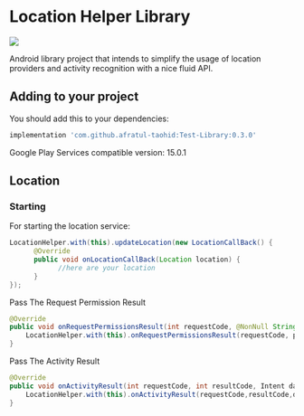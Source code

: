 Location Helper Library
======================

[![](https://jitpack.io/v/afratul-taohid/Test-Library.svg)](https://jitpack.io/#afratul-taohid/Test-Library/0.3.0)

Android library project that intends to simplify the usage of location providers and activity recognition with a nice fluid API.

Adding to your project
----------------------

You should add this to your dependencies:

```groovy
implementation 'com.github.afratul-taohid:Test-Library:0.3.0'
```

Google Play Services compatible version: 15.0.1

## Location

### Starting

For starting the location service:

````java
LocationHelper.with(this).updateLocation(new LocationCallBack() {
      @Override
      public void onLocationCallBack(Location location) {
            //here are your location
      }
});
````

Pass The Request Permission Result
````java
@Override
public void onRequestPermissionsResult(int requestCode, @NonNull String[] permissions, @NonNull int[] grantResults) {
    LocationHelper.with(this).onRequestPermissionsResult(requestCode, permissions, grantResults);
}
````
Pass The Activity Result
````java
@Override
public void onActivityResult(int requestCode, int resultCode, Intent data) {
    LocationHelper.with(this).onActivityResult(requestCode,resultCode,data);
}
````
